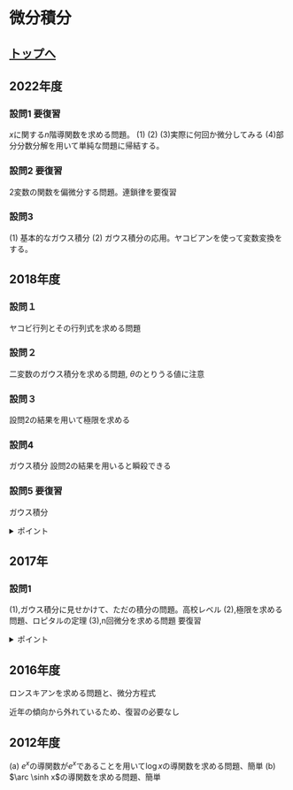 # 微分積分

## [トップへ](README.md)

## 2022年度
### 設問1 要復習
$`x`$に関する$`n`$階導関数を求める問題。
(1)
(2)
(3)実際に何回か微分してみる
(4)部分分数分解を用いて単純な問題に帰結する。

### 設問2 要復習
2変数の関数を偏微分する問題。連鎖律を要復習

### 設問3
(1) 基本的なガウス積分
(2) ガウス積分の応用。ヤコビアンを使って変数変換をする。


## 2018年度
### 設問１
ヤコビ行列とその行列式を求める問題
### 設問２
二変数のガウス積分を求める問題, $`\theta`$のとりうる値に注意

### 設問３
設問2の結果を用いて極限を求める

### 設問4
ガウス積分 設問2の結果を用いると瞬殺できる

### 設問5 要復習
ガウス積分
<details> <summary>ポイント</summary>
  
 $` t^{1/2}=t\prime `$と置いて計算する </details>
## 2017年
### 設問1
(1),ガウス積分に見せかけて、ただの積分の問題。高校レベル
(2),極限を求める問題、ロピタルの定理
(3),n回微分を求める問題 要復習
<details> <summary>ポイント</summary>
  
 マクローリン展開を使う。
 
 マクローリン展開の対象は三角関数や$`e^x`のみとし、展開した値に対して残りの係数や項を追加していきたい。$ </details>
 ## 2016年度
 ロンスキアンを求める問題と、微分方程式

 近年の傾向から外れているため、復習の必要なし

## 2012年度
(a) $`e^x`$の導関数が$`e^x`$であることを用いて$`\log x`$の導関数を求める問題、簡単
(b) $`\arc \sinh x`$の導関数を求める問題、簡単
